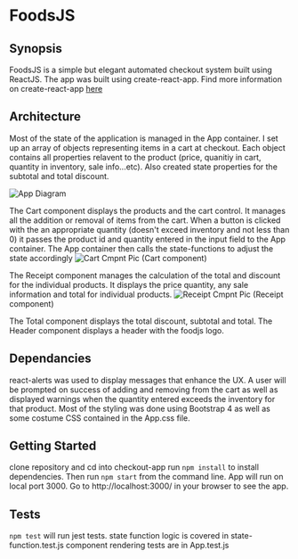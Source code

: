 # FoodsJS

## Synopsis
FoodsJS is a simple but elegant automated checkout system built using ReactJS.
The app was built using create-react-app. Find more information on create-react-app [here](https://github.com/facebookincubator/create-react-app)

## Architecture
Most of the state of the application is managed in the App container. I set up an array of objects representing items in a cart at checkout. Each object contains all properties relavent to the product (price, quanitiy in cart, quantity in inventory, sale info...etc). Also created state properties for the subtotal and total discount. 

![App Diagram](http://res.cloudinary.com/lyvtg7cjl/image/upload/v1511292549/FoodsJS_yo4cmq.png)

The Cart component displays the products and the cart control. It manages all the addition or removal of items from the cart. When a button is clicked with the an appropriate quantity (doesn't exceed inventory and not less than 0) it passes the product id and quantity entered in the input field to the App container. The App container then calls the state-functions to adjust the state accordingly
![Cart Cmpnt Pic](http://res.cloudinary.com/lyvtg7cjl/image/upload/v1511240962/Screen_Shot_2017-11-20_at_10.08.55_PM_mrtszn.png)
(Cart component)

The Receipt component manages the calculation of the total and discount for the individual products. It displays the price quantity, any sale information and total for individual products.
![Receipt Cmpnt Pic](http://res.cloudinary.com/lyvtg7cjl/image/upload/v1511241093/Screen_Shot_2017-11-20_at_10.11.06_PM_wgvdfc.png)
(Receipt component)

The Total component displays the total discount, subtotal and total. The Header component displays a header with the foodjs logo.  

## Dependancies
react-alerts was used to display messages that enhance the UX. A user will be prompted on success of adding and removing from the cart as well as displayed warnings when the quantity entered exceeds the inventory for that product.
Most of the styling was done using Bootstrap 4 as well as some costume CSS contained in the App.css file.

## Getting Started
clone repository and cd into checkout-app run `npm install` to install dependencies. 
Then run `npm start` from the command line. 
App will run on local port 3000. Go to http://localhost:3000/ in your browser to see the app.

## Tests
`npm test` will run jest tests.
state function logic is covered in state-function.test.js
component rendering tests are in App.test.js
